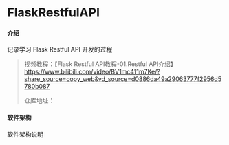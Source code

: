 # FlaskRestfulAPI

#### 介绍
记录学习 Flask Restful API 开发的过程

> 视频教程：【Flask Restful API教程-01.Restful API介绍】 https://www.bilibili.com/video/BV1mc411m7Ke/?share_source=copy_web&vd_source=d0886da49a29063777f2956d5780b087
> 
> 仓库地址： 
#### 软件架构

软件架构说明
